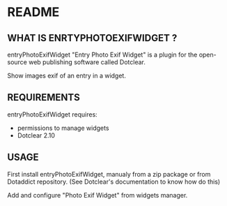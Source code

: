 # README

## WHAT IS ENRTYPHOTOEXIFWIDGET ?

entryPhotoExifWidget "Entry Photo Exif Widget" is a plugin for the open-source 
web publishing software called Dotclear.

Show images exif of an entry in a widget.

## REQUIREMENTS

 entryPhotoExifWidget requires: 

  * permissions to manage widgets
  * Dotclear 2.10

## USAGE

First install entryPhotoExifWidget, manualy from a zip package or from 
Dotaddict repository. (See Dotclear's documentation to know how do this)

Add and configure "Photo Exif Widget" from widgets manager.
